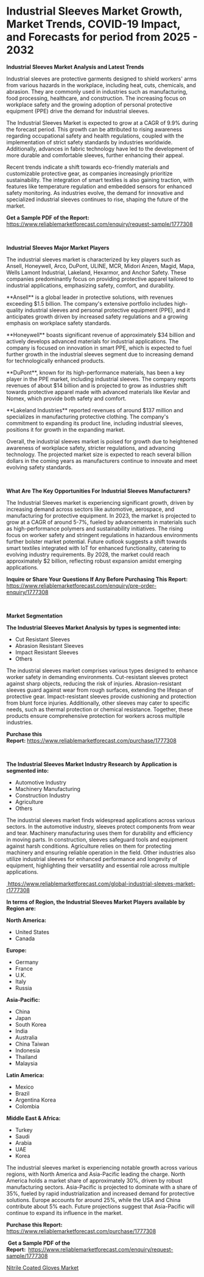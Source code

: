 <p><h1>Industrial Sleeves Market Growth, Market Trends, COVID-19 Impact, and Forecasts for period from 2025 - 2032</h1></p><p><strong>Industrial Sleeves Market Analysis and Latest Trends</strong></p>
<p><p>Industrial sleeves are protective garments designed to shield workers' arms from various hazards in the workplace, including heat, cuts, chemicals, and abrasion. They are commonly used in industries such as manufacturing, food processing, healthcare, and construction. The increasing focus on workplace safety and the growing adoption of personal protective equipment (PPE) drive the demand for industrial sleeves.</p><p>The Industrial Sleeves Market is expected to grow at a CAGR of 9.9% during the forecast period. This growth can be attributed to rising awareness regarding occupational safety and health regulations, coupled with the implementation of strict safety standards by industries worldwide. Additionally, advances in fabric technology have led to the development of more durable and comfortable sleeves, further enhancing their appeal.</p><p>Recent trends indicate a shift towards eco-friendly materials and customizable protective gear, as companies increasingly prioritize sustainability. The integration of smart textiles is also gaining traction, with features like temperature regulation and embedded sensors for enhanced safety monitoring. As industries evolve, the demand for innovative and specialized industrial sleeves continues to rise, shaping the future of the market.</p></p>
<p><strong>Get a Sample PDF of the Report:&nbsp;</strong> <a href="https://www.reliablemarketforecast.com/enquiry/request-sample/1777308?utm_campaign=1080&utm_medium=2&utm_source=Github&utm_content=ia&utm_term=07022025&utm_id=industrial-sleeves">https://www.reliablemarketforecast.com/enquiry/request-sample/1777308</a></p>
<p>&nbsp;</p>
<p><strong>Industrial Sleeves Major Market Players</strong></p>
<p><p>The industrial sleeves market is characterized by key players such as Ansell, Honeywell, Arco, DuPont, ULINE, MCR, Midori Anzen, Magid, Mapa, Wells Lamont Industrial, Lakeland, Hexarmor, and Anchor Safety. These companies predominantly focus on providing protective apparel tailored to industrial applications, emphasizing safety, comfort, and durability.</p><p>**Ansell** is a global leader in protective solutions, with revenues exceeding $1.5 billion. The company's extensive portfolio includes high-quality industrial sleeves and personal protective equipment (PPE), and it anticipates growth driven by increased safety regulations and a growing emphasis on workplace safety standards. </p><p>**Honeywell** boasts significant revenue of approximately $34 billion and actively develops advanced materials for industrial applications. The company is focused on innovation in smart PPE, which is expected to fuel further growth in the industrial sleeves segment due to increasing demand for technologically enhanced products.</p><p>**DuPont**, known for its high-performance materials, has been a key player in the PPE market, including industrial sleeves. The company reports revenues of about $14 billion and is projected to grow as industries shift towards protective apparel made with advanced materials like Kevlar and Nomex, which provide both safety and comfort.</p><p>**Lakeland Industries** reported revenues of around $137 million and specializes in manufacturing protective clothing. The company's commitment to expanding its product line, including industrial sleeves, positions it for growth in the expanding market.</p><p>Overall, the industrial sleeves market is poised for growth due to heightened awareness of workplace safety, stricter regulations, and advancing technology. The projected market size is expected to reach several billion dollars in the coming years as manufacturers continue to innovate and meet evolving safety standards.</p></p>
<p>&nbsp;</p>
<p><strong>What Are The Key Opportunities For Industrial Sleeves Manufacturers?</strong></p>
<p><p>The Industrial Sleeves market is experiencing significant growth, driven by increasing demand across sectors like automotive, aerospace, and manufacturing for protective equipment. In 2023, the market is projected to grow at a CAGR of around 5-7%, fueled by advancements in materials such as high-performance polymers and sustainability initiatives. The rising focus on worker safety and stringent regulations in hazardous environments further bolster market potential. Future outlook suggests a shift towards smart textiles integrated with IoT for enhanced functionality, catering to evolving industry requirements. By 2028, the market could reach approximately $2 billion, reflecting robust expansion amidst emerging applications.</p></p>
<p><strong>Inquire or Share Your Questions If Any Before Purchasing This Report:</strong> <a href="https://www.reliablemarketforecast.com/enquiry/pre-order-enquiry/1777308?utm_campaign=1080&utm_medium=2&utm_source=Github&utm_content=ia&utm_term=07022025&utm_id=industrial-sleeves">https://www.reliablemarketforecast.com/enquiry/pre-order-enquiry/1777308</a></p>
<p>&nbsp;</p>
<p><strong>Market Segmentation</strong></p>
<p><strong>The Industrial Sleeves Market Analysis by types is segmented into:</strong></p>
<p><ul><li>Cut Resistant Sleeves</li><li>Abrasion Resistant Sleeves</li><li>Impact Resistant Sleeves</li><li>Others</li></ul></p>
<p><p>The industrial sleeves market comprises various types designed to enhance worker safety in demanding environments. Cut-resistant sleeves protect against sharp objects, reducing the risk of injuries. Abrasion-resistant sleeves guard against wear from rough surfaces, extending the lifespan of protective gear. Impact-resistant sleeves provide cushioning and protection from blunt force injuries. Additionally, other sleeves may cater to specific needs, such as thermal protection or chemical resistance. Together, these products ensure comprehensive protection for workers across multiple industries.</p></p>
<p><strong>Purchase this Report:&nbsp;</strong><a href="https://www.reliablemarketforecast.com/purchase/1777308?utm_campaign=1080&utm_medium=2&utm_source=Github&utm_content=ia&utm_term=07022025&utm_id=industrial-sleeves">https://www.reliablemarketforecast.com/purchase/1777308</a></p>
<p>&nbsp;</p>
<p><strong>The Industrial Sleeves Market Industry Research by Application is segmented into:</strong></p>
<p><ul><li>Automotive Industry</li><li>Machinery Manufacturing</li><li>Construction Industry</li><li>Agriculture</li><li>Others</li></ul></p>
<p><p>The industrial sleeves market finds widespread applications across various sectors. In the automotive industry, sleeves protect components from wear and tear. Machinery manufacturing uses them for durability and efficiency in moving parts. In construction, sleeves safeguard tools and equipment against harsh conditions. Agriculture relies on them for protecting machinery and ensuring reliable operation in the field. Other industries also utilize industrial sleeves for enhanced performance and longevity of equipment, highlighting their versatility and essential role across multiple applications.</p></p>
<p><a href="https://www.reliablemarketforecast.com/global-industrial-sleeves-market-r1777308?utm_campaign=1080&utm_medium=2&utm_source=Github&utm_content=ia&utm_term=07022025&utm_id=industrial-sleeves">&nbsp;https://www.reliablemarketforecast.com/global-industrial-sleeves-market-r1777308</a></p>
<p><strong>In terms of Region, the Industrial Sleeves Market Players available by Region are:</strong></p>
<p>
    <p> <strong> North America: </strong>
        <ul>
            <li>United States</li>
            <li>Canada</li>
        </ul>
        </p> 
    <p> <strong> Europe: </strong>
        <ul>
            <li>Germany</li>
            <li>France</li>
            <li>U.K.</li>
            <li>Italy</li>
            <li>Russia</li>
        </ul>
        </p> 
    <p> <strong> Asia-Pacific: </strong>
        <ul>
            <li>China</li>
            <li>Japan</li>
            <li>South Korea</li>
            <li>India</li>
            <li>Australia</li>
            <li>China Taiwan</li>
            <li>Indonesia</li>
            <li>Thailand</li>
            <li>Malaysia</li>
        </ul>
        </p> 
    <p> <strong> Latin America: </strong>
        <ul>
            <li>Mexico</li>
            <li>Brazil</li>
            <li>Argentina Korea</li>
            <li>Colombia</li>
        </ul>
        </p> 
    <p> <strong> Middle East & Africa: </strong>
        <ul>
            <li>Turkey</li>
            <li>Saudi</li>
            <li>Arabia</li>
            <li>UAE</li>
            <li>Korea</li>
        </ul>
    </p>
    </p>
<p><p>The industrial sleeves market is experiencing notable growth across various regions, with North America and Asia-Pacific leading the charge. North America holds a market share of approximately 30%, driven by robust manufacturing sectors. Asia-Pacific is projected to dominate with a share of 35%, fueled by rapid industrialization and increased demand for protective solutions. Europe accounts for around 25%, while the USA and China contribute about 5% each. Future projections suggest that Asia-Pacific will continue to expand its influence in the market.</p></p>
<p><strong>Purchase this Report: </strong><a href="https://www.reliablemarketforecast.com/purchase/1777308?utm_campaign=1080&utm_medium=2&utm_source=Github&utm_content=ia&utm_term=07022025&utm_id=industrial-sleeves">https://www.reliablemarketforecast.com/purchase/1777308</a></p>
<p>&nbsp;<strong>Get a Sample PDF of the Report:&nbsp;&nbsp;</strong><a href="https://www.reliablemarketforecast.com/enquiry/request-sample/1777308?utm_campaign=1080&utm_medium=2&utm_source=Github&utm_content=ia&utm_term=07022025&utm_id=industrial-sleeves">https://www.reliablemarketforecast.com/enquiry/request-sample/1777308</a></p>
<p><strong></strong></p>
<p><p><a href="https://github.com/gdfhhhj/Market-Research-Report-List-7/blob/main/nitrile-coated-gloves-market.md?utm_campaign=1080&utm_medium=2&utm_source=Github&utm_content=ia&utm_term=07022025&utm_id=industrial-sleeves">Nitrile Coated Gloves Market</a></p></p>